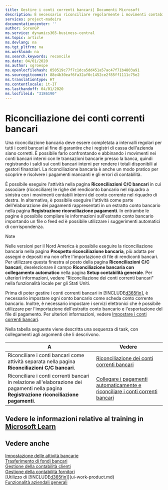 ```yaml
---
title: Gestire i conti correnti bancari| Documenti Microsoft
description: È necessario riconciliare regolarmente i movimenti contabili bancari con le transazioni bancarie correlate nei conti bancari.
services: project-madeira
documentationcenter: ''
author: SorenGP
ms.service: dynamics365-business-central
ms.topic: article
ms.devlang: na
ms.tgt_pltfrm: na
ms.workload: na
ms.search.keywords: reconcile
ms.date: 04/01/2020
ms.author: sgroespe
ms.openlocfilehash: 050519c77f7c1dca5dd451a57ac47f71b4803a91
ms.sourcegitcommit: 88e4b30eaf6fa32af0c1452ce2f85ff1111c75e2
ms.translationtype: HT
ms.contentlocale: it-IT
ms.lasthandoff: 04/01/2020
ms.locfileid: "3186190"
---
```

# <a name="reconciling-bank-accounts"></a>Riconciliazione dei conti correnti bancari
Una riconciliazione bancaria deve essere completata a intervalli regolari per tutti i conti bancari al fine di garantire che i registri di cassa dell'azienda siano corretti. È possibile farlo confrontando e abbinando i movimenti nei conti bancari interni con le transazioni bancarie presso la banca, quindi registrando i saldi sui conti bancari interni per rendere i totali disponibili ai gestori finanziari. La riconciliazione bancaria è anche un modo pratico per scoprire e risolvere i pagamenti mancanti e gli errori di contabilità.

È possibile eseguire l'attività nella pagina **Riconciliazioni C/C bancari** in cui associare (riconciliare) le righe del rendiconto bancario nel riquadro a sinistra con i movimenti contabili interni del conto corrente nel riquadro di destra. In alternativa, è possibile eseguire l'attività come parte dell'elaborazione dei pagamenti rappresentati in un estratto conto bancario nella pagina **Registrazione riconciliazione pagamenti**. In entrambe le pagine è possibile compilare le informazioni sull'estratto conto bancario importando un file o feed ed è possibile utilizzare i suggerimenti automatici di corrispondenza.

> [!NOTE]  
> Nelle versioni per il Nord America è possibile eseguire la riconciliazione bancaria nella pagina **Prospetto riconciliazione bancaria**, più adatta per assegni e depositi ma non offre l'importazione di file di rendiconti bancari. Per utilizzare questa finestra al posto della pagina **Riconciliazioni C/C bancari**, deselezionare il campo **Riconciliazione bancaria con collegamento automatico** nella pagina **Setup contabilità generale**. Per ulteriori informazioni, vedere “Riconciliazione dei conti correnti bancari" nella funzionalità locale per gli Stati Uniti.

Prima di poter gestire i conti correnti bancari in [!INCLUDE[d365fin](includes/d365fin_md.md)], è necessario impostare ogni conto bancario come scheda conto corrente bancario. Inoltre, è necessario impostare i servizi elettronici che è possibile utilizzare per l'importazione dell'estratto conto bancario e l'esportazione del file di pagamento. Per ulteriori informazioni, vedere [Impostare i conti correnti bancari](bank-setup-banking.md).

Nella tabella seguente viene descritta una sequenza di task, con collegamenti agli argomenti che li descrivono.

| A | Vedere |
| --- | --- |
| Riconciliare i conti bancari come attività separata nella pagina **Riconciliazioni C/C bancari**. |[Riconciliazione dei conti correnti bancari](bank-how-reconcile-bank-accounts-separately.md) |
| Riconciliare i conti correnti bancari in relazione all'elaborazione dei pagamenti nella pagina **Registrazione riconciliazione pagamenti**. |[Collegare i pagamenti automaticamente e riconciliare i conti correnti bancari](receivables-apply-payments-auto-reconcile-bank-accounts.md) |

## <a name="see-related-training-at-microsoft-learn"></a>Vedere le informazioni relative al training in [Microsoft Learn](/learn/paths/reconcile-bank-accounts-dynamics-365-business-central/)

## <a name="see-also"></a>Vedere anche
[Impostazione delle attività bancarie](bank-setup-banking.md)  
[Trasferimento di fondi bancari](bank-how-transfer-bank-funds.md)  
[Gestione della contabilità clienti](receivables-manage-receivables.md)  
[Gestione della contabilità fornitori](payables-manage-payables.md)    
[Utilizzo di [!INCLUDE[d365fin](includes/d365fin_md.md)]](ui-work-product.md)  
[Funzionalità aziendali generali](ui-across-business-areas.md)
